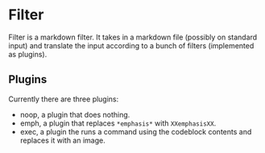 # Filter

Filter is a markdown filter. It takes in a markdown file (possibly on standard input) and translate
the input according to a bunch of filters (implemented as plugins).

## Plugins

Currently there are three plugins:

* noop, a plugin that does nothing.
* emph, a plugin that replaces `*emphasis*` with `XXemphasisXX`.
* exec, a plugin the runs a command using the codeblock contents and replaces it with an image.
